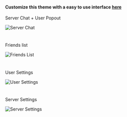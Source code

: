 #### Customize this theme with a easy to use interface [here](https://gibbu.me/themegen/simplydark)


Server Chat + User Popout

![Server Chat](https://i.imgur.com/PZsOQ3d.jpg)

#

Friends list

![Friends List](https://i.imgur.com/jinqkHx.jpg)

#

User Settings

![User Settings](https://i.imgur.com/9HRBSYP.jpg)

#

Server Settings

![Server Settings](https://i.imgur.com/YlWfkMd.jpg)